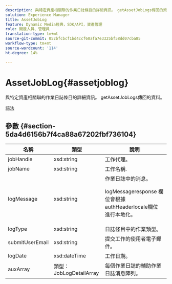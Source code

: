 ```yaml
---
description: 與特定資產相關聯的作業日誌條目的詳細資訊。 getAssetJobLogs傳回的資料。
solution: Experience Manager
title: AssetJobLog
feature: Dynamic Media經典，SDK/API，資產管理
role: 開發人員、管理員
translation-type: tm+mt
source-git-commit: 052bfcbcf1bd4ccf60afa7e3325bf58dd07cba85
workflow-type: tm+mt
source-wordcount: '114'
ht-degree: 14%

---
```



# AssetJobLog{#assetjoblog}

與特定資產相關聯的作業日誌條目的詳細資訊。 getAssetJobLogs傳回的資料。

語法

## 參數 {#section-5da4d6156b7f4ca88a67202fbf736104}

<table id="table_7BC785BC95EA43D582D1B2289FF3130D"> 
 <thead> 
  <tr> 
   <th colname="col1" class="entry"> 名稱 </th> 
   <th colname="col2" class="entry"> 類型 </th> 
   <th colname="col3" class="entry"> 說明 </th> 
  </tr> 
 </thead>
 <tbody> 
  <tr> 
   <td colname="col1"> <span class="codeph"> <span class="varname"> jobHandle</span> </span> </td> 
   <td colname="col2"> <span class="codeph"> xsd:string</span> </td> 
   <td colname="col3"> 工作代理。 </td> 
  </tr> 
  <tr> 
   <td colname="col1"> <span class="codeph"> <span class="varname"> jobName</span> </span> </td> 
   <td colname="col2"> <span class="codeph"> xsd:string</span> </td> 
   <td colname="col3"> 工作名稱. </td> 
  </tr> 
  <tr> 
   <td colname="col1"> <span class="codeph"> <span class="varname"> logMessage</span> </span> </td> 
   <td colname="col2"> <span class="codeph"> xsd:string</span> </td> 
   <td colname="col3">作業日誌中的消息。 <p><span class="codeph"> logMessageresponse</span> 欄位會根據authHeaderlocale欄位 <span class="codeph"> </span> 進行本地化。 </p></td> 
  </tr> 
  <tr> 
   <td colname="col1"> <span class="codeph"> <span class="varname"> logType</span> </span> </td> 
   <td colname="col2"> <span class="codeph"> xsd:string</span> </td> 
   <td colname="col3"> 日誌條目中的作業類型。 </td> 
  </tr> 
  <tr> 
   <td colname="col1"> <span class="codeph"> <span class="varname"> submitUserEmail</span> </span> </td> 
   <td colname="col2"> <span class="codeph"> xsd:string</span> </td> 
   <td colname="col3"> 提交工作的使用者電子郵件。 </td> 
  </tr> 
  <tr> 
   <td colname="col1"> <span class="codeph"> <span class="varname"> logDate</span> </span> </td> 
   <td colname="col2"> <span class="codeph"> xsd:dateTime</span> </td> 
   <td colname="col3"> 工作日期。 </td> 
  </tr> 
  <tr> 
   <td colname="col1"> <span class="codeph"> <span class="varname"> auxArray</span> </span> </td> 
   <td colname="col2"> <span class="codeph"> 類型：JobLogDetailArray</span> </td> 
   <td colname="col3"> 每個作業日誌的輔助作業日誌消息陣列。 </td> 
  </tr> 
 </tbody> 
</table>

